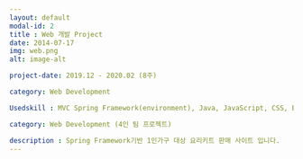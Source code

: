 ```yaml
---
layout: default
modal-id: 2
title : Web 개발 Project
date: 2014-07-17
img: web.png
alt: image-alt

project-date: 2019.12 - 2020.02 (8주)

category: Web Development

Usedskill : MVC Spring Framework(environment), Java, JavaScript, CSS, Bootstrap, JQuery, Ajax, Oracle(DB)

category: Web Development (4인 팀 프로젝트)

description : Spring Framework기반 1인가구 대상 요리키트 판매 사이트 입니다.
---
```

